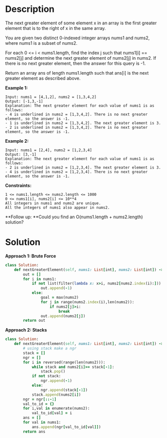 # Description
The next greater element of some element x in an array is the first greater element that is to the right of x in the same array.

You are given two distinct 0-indexed integer arrays nums1 and nums2, where nums1 is a subset of nums2.

For each 0 <= i < nums1.length, find the index j such that nums1[i] == nums2[j] and determine the next greater element of nums2[j] in nums2. If there is no next greater element, then the answer for this query is -1.

Return an array ans of length nums1.length such that ans[i] is the next greater element as described above.

**Example 1:**
```
Input: nums1 = [4,1,2], nums2 = [1,3,4,2]
Output: [-1,3,-1]
Explanation: The next greater element for each value of nums1 is as follows:
- 4 is underlined in nums2 = [1,3,4,2]. There is no next greater element, so the answer is -1.
- 1 is underlined in nums2 = [1,3,4,2]. The next greater element is 3.
- 2 is underlined in nums2 = [1,3,4,2]. There is no next greater element, so the answer is -1.
```
**Example 2:**
```
Input: nums1 = [2,4], nums2 = [1,2,3,4]
Output: [3,-1]
Explanation: The next greater element for each value of nums1 is as follows:
- 2 is underlined in nums2 = [1,2,3,4]. The next greater element is 3.
- 4 is underlined in nums2 = [1,2,3,4]. There is no next greater element, so the answer is -1.
```
**Constraints:**
```
1 <= nums1.length <= nums2.length <= 1000
0 <= nums1[i], nums2[i] <= 10**4
All integers in nums1 and nums2 are unique.
All the integers of nums1 also appear in nums2.
```
**Follow up: **Could you find an O(nums1.length + nums2.length) solution?
# Solution
**Approach 1: Brute Force**
```ruby
class Solution:
    def nextGreaterElement(self, nums1: List[int], nums2: List[int]) -> List[int]:
        out = []
        for i in nums1:
            if not list(filter(lambda x: x>i, nums2[nums2.index(i):])):
                out.append(-1)
            else:
                goal = max(nums2)
                for j in range(nums2.index(i),len(nums2)):
                    if nums2[j]>i:
                        break
                out.append(nums2[j])
        return out
```
**Approach 2: Stacks**
```ruby
class Solution:
    def nextGreaterElement(self, nums1: List[int], nums2: List[int]) -> List[int]:
        # using stack make a ngr 
        stack = []
        ngr = []
        for i in reversed(range(len(nums2))):
            while stack and nums2[i]>= stack[-1]:
                stack.pop()
            if not stack:
                ngr.append(-1)
            else:
                ngr.append(stack[-1])
            stack.append(nums2[i])
        ngr = ngr[::-1]
        val_to_id = {}
        for i,val in enumerate(nums2):
            val_to_id[val] = i
        ans = []
        for val in nums1:
            ans.append(ngr[val_to_id[val]])
        return ans 
```
